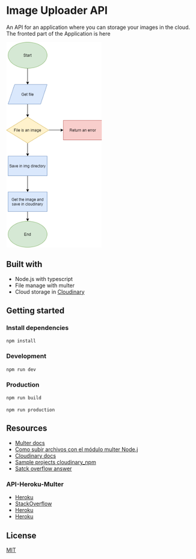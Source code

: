 # Image Uploader API

An API for an application where you can storage your images in the cloud. The fronted part of the Application is here

![FlowChart](./Docs/flowchart.png "Flowchart")

## Built with

- Node.js with typescript
- File manage with multer
- Cloud storage in [Cloudinary](https://cloudinary.com/)

## Getting started

### Install dependencies

```
npm install
```

### Development

```
npm run dev
```

### Production

```
npm run build

npm run production
```

## Resources

- [Multer docs](https://www.npmjs.com/package/multer)
- [Como subir archivos con el módulo multer Node.j](https:eladiorochameprogramacioncomo-subir-archivos-con-el-modulo-multer-node-js)
- [Cloudinary docs](https://cloudinary.com/documentation/node_integration)
- [Sample projects cloudinary_npm](https://github.com/cloudinary/cloudinary_npm/tree/master/samples)
- [Satck overflow answer](https://stackoverflow.com/questions/38652848/filter-files-on-the-basis-of-extension-using-multer-in-express-js)

### API-Heroku-Multer

- [Heroku](https://help.heroku.com/K1PPS2WM/why-are-my-file-uploads-missing-deleted)
- [StackOverflow](https://stackoverflow.com/questions/53649484/heroku-error-enoent-no-such-file-or-directory-stat-app-dist-index-html)
- [Heroku](https://devcenter.heroku.com/articles/one-off-dynos)
- [Heroku](https://help.heroku.com/18NDWDW0/debugging-h18-server-request-interrupted-errors-in-nodejs-applications)

## License

[MIT](https://choosealicense.com/licenses/mit/)

